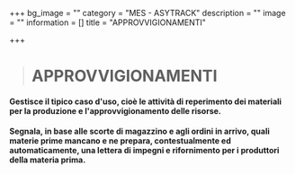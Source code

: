 +++
bg_image = ""
category = "MES - ASYTRACK"
description = ""
image = ""
information = []
title = "APPROVVIGIONAMENTI"

+++
> # APPROVVIGIONAMENTI

#### Gestisce il tipico caso d'uso, cioè le attività di reperimento dei materiali per la produzione e l'approvvigionamento delle risorse.

#### Segnala, in base alle scorte di magazzino e agli ordini in arrivo, quali materie prime mancano e ne prepara, contestualmente ed automaticamente, una lettera di impegni e rifornimento per i produttori della materia prima.